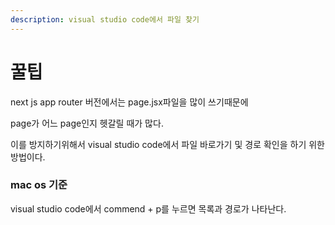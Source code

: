 ```yaml
---
description: visual studio code에서 파일 찾기
---
```


# 꿀팁

next js app router 버전에서는 page.jsx파일을 많이 쓰기때문에

page가 어느 page인지 헷갈릴 때가 많다.

이를 방지하기위해서 visual studio code에서 파일 바로가기 및 경로 확인을 하기 위한 방법이다.



### mac os 기준

visual studio code에서 commend + p를 누르면 목록과 경로가 나타난다.
